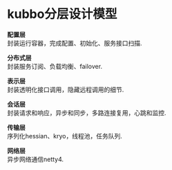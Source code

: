 # kubbo分层设计模型 

**配置层**  
封装运行容器，完成配置、初始化、服务接口扫描.  

**分布式层**  
封装服务订阅、负载均衡、failover.  

**表示层**  
封装透明化接口调用，隐藏远程调用的细节.  

**会话层**  
封装请求和响应，异步和同步，多路连接复用，心跳和监控.  

**传输层**  
序列化hessian、kryo，线程池，任务队列.  

**网络层**  
异步网络通信netty4.  

